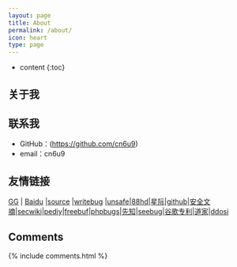 ```yaml
---
layout: page
title: About
permalink: /about/
icon: heart
type: page
---
```


* content
{:toc}

## 关于我

<!-- <iframe src="https://githubbadge.appspot.com/cn6u9?s=1" style="border: 0;height: 142px;width: 200px;overflow: hidden;" frameBorder="0"></iframe> -->



## 联系我

* GitHub：(https://github.com/cn6u9)
* email：cn6u9
## 友情链接

[GG](http://www.google.com) \| [Baidu](https://www.baidu.com) \|[source](https://gaohaoyang.github.io) \|[writebug](https://www.writebug.com) \|[unsafe](https://unsafe.sh/)\|[88hd](https://88hd.com)\|[星际](https://xj.hk/)\|[github](https://github.com)\|[安全文摘](http://govuln.com/news/)\|[secwiki](http://sec-wiki.com)\|[pediy](http://bbs.kanxue.com)\|[freebuf](http://www.freebuf.com)\|[phpbugs](http://bugs.php.net/search.php)\|[先知](http://xz.aliyun.com)\|[seebug](http://www.seebug.org)\|[谷歌专利](http://patents.google.com)\|[道家](http://quanxue.cn/CT_DaoJia/index.html)\|[ddosi](https://www.ddosi.org/)

## Comments

{% include comments.html %}
